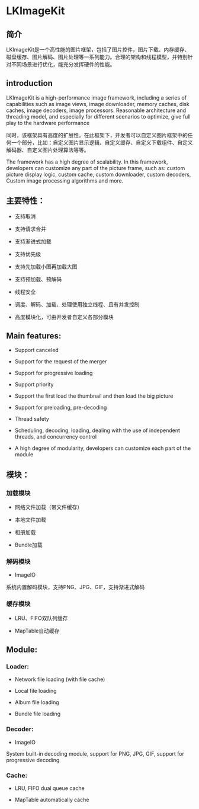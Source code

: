# LKImageKit
## 简介
LKImageKit是一个高性能的图片框架，包括了图片控件，图片下载、内存缓存、磁盘缓存、图片解码、图片处理等一系列能力。合理的架构和线程模型，并特别针对不同场景进行优化，能充分发挥硬件的性能。

## introduction
LKImageKit is a high-performance image framework, including a series of capabilities such as image views, image downloader, memory caches, disk caches, image decoders, image processors. Reasonable architecture and threading model, and especially for different scenarios to optimize, give full play to the hardware performance

同时，该框架具有高度的扩展性。在此框架下，开发者可以自定义图片框架中的任何一个部分，比如：自定义图片显示逻辑、自定义缓存、自定义下载组件、自定义解码器、自定义图片处理算法等等。

The framework has a high degree of scalability. In this framework, developers can customize any part of the picture frame, such as: custom picture display logic, custom cache, custom downloader, custom decoders, Custom image processing algorithms and more.

## 主要特性：

-	支持取消

-	支持请求合并

-	支持渐进式加载

-	支持优先级

-	支持先加载小图再加载大图

-	支持预加载、预解码

-	线程安全

-	调度、解码、加载、处理使用独立线程、且有并发控制

-	高度模块化，可由开发者自定义各部分模块

## 	Main features:

-	Support canceled

-	Support for the request of the merger

-	Support for progressive loading

-	Support priority

-	Support the first load the thumbnail and then load the big picture

-	Support for preloading, pre-decoding

-	Thread safety

-	Scheduling, decoding, loading, dealing with the use of independent threads, and concurrency control

-	A high degree of modularity, developers can customize each part of the module

## 模块：

### 加载模块

-	网络文件加载（带文件缓存）

-	本地文件加载

-	相册加载

-	Bundle加载

### 解码模块

-	ImageIO

系统内置解码模块，支持PNG、JPG、GIF，支持渐进式解码

### 缓存模块

-	LRU、FIFO双队列缓存

-	MapTable自动缓存

## Module:

### Loader:

-	Network file loading (with file cache)

-	Local file loading

-	Album file loading

-	Bundle file loading

### Decoder:

-	ImageIO

  System built-in decoding module, support for PNG, JPG, GIF, support for progressive decoding

### Cache:

-	LRU, FIFO dual queue cache

-	MapTable automatically cache
